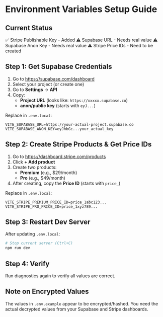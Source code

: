 # Environment Variables Setup Guide

## Current Status
✅ Stripe Publishable Key - Added
⚠️ Supabase URL - Needs real value
⚠️ Supabase Anon Key - Needs real value
⚠️ Stripe Price IDs - Need to be created

## Step 1: Get Supabase Credentials

1. Go to https://supabase.com/dashboard
2. Select your project (or create one)
3. Go to **Settings** → **API**
4. Copy:
   - **Project URL** (looks like: `https://xxxxx.supabase.co`)
   - **anon/public key** (starts with `eyJ...`)

Replace in `.env.local`:
```
VITE_SUPABASE_URL=https://your-actual-project.supabase.co
VITE_SUPABASE_ANON_KEY=eyJhbGc...your_actual_key
```

## Step 2: Create Stripe Products & Get Price IDs

1. Go to https://dashboard.stripe.com/products
2. Click **+ Add product**
3. Create two products:
   - **Premium** (e.g., $29/month)
   - **Pro** (e.g., $49/month)
4. After creating, copy the **Price ID** (starts with `price_`)

Replace in `.env.local`:
```
VITE_STRIPE_PREMIUM_PRICE_ID=price_1abc123...
VITE_STRIPE_PRO_PRICE_ID=price_1xyz789...
```

## Step 3: Restart Dev Server

After updating `.env.local`:
```bash
# Stop current server (Ctrl+C)
npm run dev
```

## Step 4: Verify

Run diagnostics again to verify all values are correct.

## Note on Encrypted Values
The values in `.env.example` appear to be encrypted/hashed. You need the actual decrypted values from your Supabase and Stripe dashboards.
